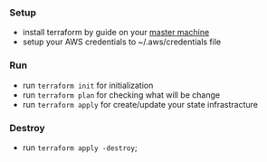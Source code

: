 ### Setup
- install terraform by guide on your [master machine](https://developer.hashicorp.com/terraform/tutorials/aws-get-started/install-cli)
- setup your AWS credentials to ~/.aws/credentials file

### Run
- run `terraform init` for initialization
- run `terraform plan` for checking what will be change
- run `terraform apply` for create/update your state infrastracture

### Destroy
- run ```terraform apply -destroy```;